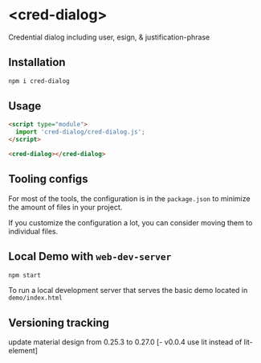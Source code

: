 # \<cred-dialog>
Credential dialog including user, esign, & justification-phrase

## Installation

```bash
npm i cred-dialog
```

## Usage

```html
<script type="module">
  import 'cred-dialog/cred-dialog.js';
</script>

<cred-dialog></cred-dialog>
```



## Tooling configs

For most of the tools, the configuration is in the `package.json` to minimize the amount of files in your project.

If you customize the configuration a lot, you can consider moving them to individual files.

## Local Demo with `web-dev-server`

```bash
npm start
```

To run a local development server that serves the basic demo located in `demo/index.html`

## Versioning tracking
update material design from 0.25.3 to 0.27.0
[- v0.0.4 use lit instead of lit-element]
